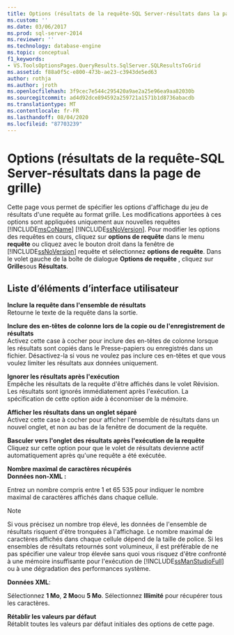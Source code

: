 ```yaml
---
title: Options (résultats de la requête-SQL Server-résultats dans la page de grille) | Microsoft Docs
ms.custom: ''
ms.date: 03/06/2017
ms.prod: sql-server-2014
ms.reviewer: ''
ms.technology: database-engine
ms.topic: conceptual
f1_keywords:
- VS.ToolsOptionsPages.QueryResults.SqlServer.SQLResultsToGrid
ms.assetid: f88a0f5c-e800-473b-ae23-c3943de5ed63
author: rothja
ms.author: jroth
ms.openlocfilehash: 3f9cec7e544c295420a9ae2a25e96ea9aa82030b
ms.sourcegitcommit: ad4d92dce894592a259721a1571b1d8736abacdb
ms.translationtype: MT
ms.contentlocale: fr-FR
ms.lasthandoff: 08/04/2020
ms.locfileid: "87703239"
---
```

# <a name="options-query-results-sql-server-results-to-grid-page"></a>Options (résultats de la requête-SQL Server-résultats dans la page de grille)
  Cette page vous permet de spécifier les options d'affichage du jeu de résultats d'une requête au format grille. Les modifications apportées à ces options sont appliquées uniquement aux nouvelles requêtes [!INCLUDE[msCoName](../includes/msconame-md.md)] [!INCLUDE[ssNoVersion](../includes/ssnoversion-md.md)]. Pour modifier les options des requêtes en cours, cliquez sur **options de requête** dans le menu **requête** ou cliquez avec le bouton droit dans la fenêtre de [!INCLUDE[ssNoVersion](../includes/ssnoversion-md.md)] requête et sélectionnez **options de requête**. Dans le volet gauche de la boîte de dialogue **Options de requête** , cliquez sur **Grille**sous **Résultats**.  
  
## <a name="ui-element-list"></a>Liste d’éléments d’interface utilisateur  
 **Inclure la requête dans l'ensemble de résultats**  
 Retourne le texte de la requête dans la sortie.  
  
 **Inclure des en-têtes de colonne lors de la copie ou de l'enregistrement de résultats**  
 Activez cette case à cocher pour inclure des en-têtes de colonne lorsque les résultats sont copiés dans le Presse-papiers ou enregistrés dans un fichier. Désactivez-la si vous ne voulez pas inclure ces en-têtes et que vous voulez limiter les résultats aux données uniquement.  
  
 **Ignorer les résultats après l'exécution**  
 Empêche les résultats de la requête d'être affichés dans le volet Révision. Les résultats sont ignorés immédiatement après l'exécution. La spécification de cette option aide à économiser de la mémoire.  
  
 **Afficher les résultats dans un onglet séparé**  
 Activez cette case à cocher pour afficher l'ensemble de résultats dans un nouvel onglet, et non au bas de la fenêtre de document de la requête.  
  
 **Basculer vers l'onglet des résultats après l'exécution de la requête**  
 Cliquez sur cette option pour que le volet de résultats devienne actif automatiquement après qu'une requête a été exécutée.  
  
 **Nombre maximal de caractères récupérés**  
 **Données non-XML :**  
  
 Entrez un nombre compris entre 1 et 65 535 pour indiquer le nombre maximal de caractères affichés dans chaque cellule.  
  
> [!NOTE]  
>  Si vous précisez un nombre trop élevé, les données de l'ensemble de résultats risquent d'être tronquées à l'affichage. Le nombre maximal de caractères affichés dans chaque cellule dépend de la taille de police. Si les ensembles de résultats retournés sont volumineux, il est préférable de ne pas spécifier une valeur trop élevée sans quoi vous risquez d'être confronté à une mémoire insuffisante pour l'exécution de [!INCLUDE[ssManStudioFull](../includes/ssmanstudiofull-md.md)] ou à une dégradation des performances système.  
  
 **Données XML**:  
  
 Sélectionnez **1 Mo**, **2 Mo**ou **5 Mo**. Sélectionnez **Illimité** pour récupérer tous les caractères.  
  
 **Rétablir les valeurs par défaut**  
 Rétablit toutes les valeurs par défaut initiales des options de cette page.  
  
  
